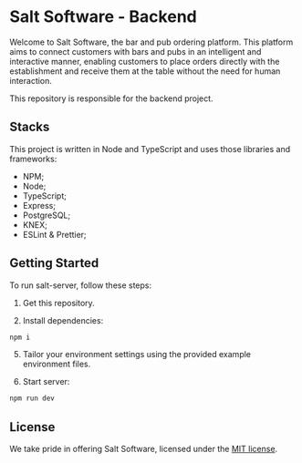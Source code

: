 # Salt Software - Backend

Welcome to Salt Software, the bar and pub ordering platform. This platform aims to connect customers with bars and pubs in an intelligent and interactive manner, enabling customers to place orders directly with the establishment and receive them at the table without the need for human interaction.

This repository is responsible for the backend project.

## Stacks

This project is written in Node and TypeScript and uses those libraries and frameworks:

- NPM;
- Node;
- TypeScript;
- Express;
- PostgreSQL;
- KNEX;
- ESLint & Prettier;

## Getting Started

To run salt-server, follow these steps:

1. Get this repository.
   
3. Install dependencies:

```bash
npm i
```

5. Tailor your environment settings using the provided example environment files.

6. Start server:

```bash
npm run dev
```

## License

We take pride in offering Salt Software, licensed under the [MIT license](https://mit-license.org/). 
